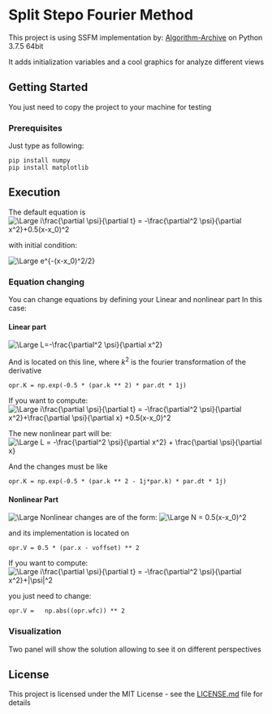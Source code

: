 # Split Stepo Fourier Method

This project is using SSFM implementation by: [Algorithm-Archive](https://github.com/algorithm-archivists/algorithm-archive) on Python 3.7.5 64bit

It adds initialization variables and a cool graphics for analyze different views

## Getting Started

You just need to copy the project to your machine for testing

### Prerequisites

Just type as following:

```
pip install numpy
pip install matplotlib
```

## Execution 

The default equation is 
<img src="https://latex.codecogs.com/svg.latex?\Large&space;i\frac{\partial\psi}{\partial t}=-\frac{\partial^2\psi}{\partialx^2}+0.5(x-x_0)^2" title="\Large i\frac{\partial \psi}{\partial t} = -\frac{\partial^2 \psi}{\partial x^2}+0.5(x-x_0)^2" />


with initial condition:

<img src="https://latex.codecogs.com/svg.latex?\Large&space;e^{-(x-x_0)^2/2}" title="\Large e^{-(x-x_0)^2/2}" />




### Equation changing

You can change equations by defining your Linear and nonlinear part
In this case:

#### Linear part
<img src="https://latex.codecogs.com/svg.latex?\Large&space;L=-\frac{\partial^2 \psi}{\partial x^2}" title="\Large L=-\frac{\partial^2 \psi}{\partial x^2}" />


And is located on this line, where $k^2$ is the fourier transformation of the derivative
```
opr.K = np.exp(-0.5 * (par.k ** 2) * par.dt * 1j)
```

If you want to compute:
<img src="https://latex.codecogs.com/svg.latex?\Large&space;i\frac{\partial \psi}{\partial t} = -\frac{\partial^2 \psi}{\partial x^2}+\frac{\partial \psi}{\partial x} +0.5(x-x_0)^2" title="\Large i\frac{\partial \psi}{\partial t} = -\frac{\partial^2 \psi}{\partial x^2}+\frac{\partial \psi}{\partial x} +0.5(x-x_0)^2" />


The new nonlinear part will be:
<img src="https://latex.codecogs.com/svg.latex?\Large&space;L = -\frac{\partial^2 \psi}{\partial x^2} + \frac{\partial \psi}{\partial x}" title="\Large L = -\frac{\partial^2 \psi}{\partial x^2} + \frac{\partial \psi}{\partial x}" />


And the changes must be like 

```
opr.K = np.exp(-0.5 * (par.k ** 2 - 1j*par.k) * par.dt * 1j)
```

#### Nonlinear Part
<img src="https://latex.codecogs.com/svg.latex?\Large&space;" title="\Large " />
Nonlinear changes are of the form:
<img src="https://latex.codecogs.com/svg.latex?\Large&space;N = 0.5(x-x_0)^2" title="\Large N = 0.5(x-x_0)^2" />


and its implementation is located on

```
opr.V = 0.5 * (par.x - voffset) ** 2
```

If you want to compute:
<img src="https://latex.codecogs.com/svg.latex?\Large&space;i\frac{\partial \psi}{\partial t} = -\frac{\partial^2 \psi}{\partial x^2}+|\psi|^2" title="\Large i\frac{\partial \psi}{\partial t} = -\frac{\partial^2 \psi}{\partial x^2}+|\psi|^2" />


you just need to change:

```
opr.V =   np.abs((opr.wfc)) ** 2
```

### Visualization

Two panel will show the solution allowing to see it on different perspectives

## License

This project is licensed under the MIT License - see the [LICENSE.md](LICENSE.md) file for details